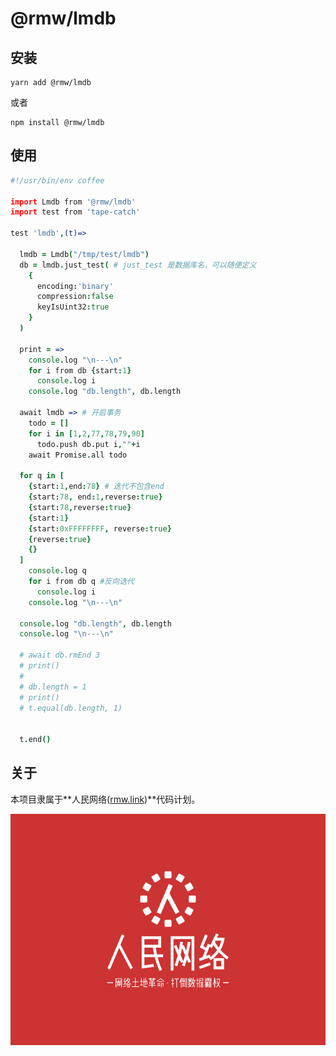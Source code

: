 <!-- 本文件由 ./readme.make.md 自动生成，请不要直接修改此文件 -->

# @rmw/lmdb

##  安装

```
yarn add @rmw/lmdb
```

或者

```
npm install @rmw/lmdb
```

## 使用

```coffee
#!/usr/bin/env coffee

import Lmdb from '@rmw/lmdb'
import test from 'tape-catch'

test 'lmdb',(t)=>

  lmdb = Lmdb("/tmp/test/lmdb")
  db = lmdb.just_test( # just_test 是数据库名，可以随便定义
    {
      encoding:'binary'
      compression:false
      keyIsUint32:true
    }
  )

  print = =>
    console.log "\n---\n"
    for i from db {start:1}
      console.log i
    console.log "db.length", db.length

  await lmdb => # 开启事务
    todo = []
    for i in [1,2,77,78,79,90]
      todo.push db.put i,""+i
    await Promise.all todo

  for q in [
    {start:1,end:78} # 迭代不包含end
    {start:78, end:1,reverse:true}
    {start:78,reverse:true}
    {start:1}
    {start:0xFFFFFFFF, reverse:true}
    {reverse:true}
    {}
  ]
    console.log q
    for i from db q #反向迭代
      console.log i
    console.log "\n---\n"

  console.log "db.length", db.length
  console.log "\n---\n"

  # await db.rmEnd 3
  # print()
  #
  # db.length = 1
  # print()
  # t.equal(db.length, 1)


  t.end()

```

## 关于

本项目隶属于**人民网络([rmw.link](//rmw.link))**代码计划。

![人民网络](https://raw.githubusercontent.com/rmw-link/logo/master/rmw.red.bg.svg)

